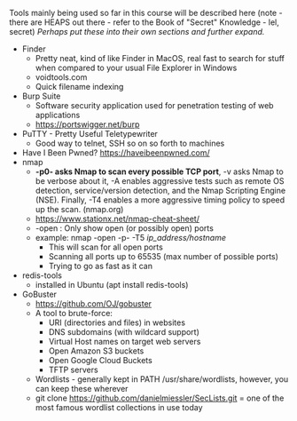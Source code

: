 Tools mainly being used so far in this course will be described here (note - there are HEAPS out there - refer to the Book of "Secret" Knowledge - lel, secret)
*Perhaps put these into their own sections and further expand.*

- Finder
	- Pretty neat, kind of like Finder in MacOS, real fast to search for stuff when compared to your usual File Explorer in Windows
	- voidtools.com
	- Quick filename indexing
- Burp Suite
	- Software security application used for penetration testing of web applications
	- https://portswigger.net/burp
- PuTTY - Pretty Useful Teletypewriter
	- Good way to telnet, SSH so on so forth to machines
- Have I Been Pwned?
	  https://haveibeenpwned.com/
- nmap
	- **-p0- asks Nmap to scan every possible TCP port**, -v asks Nmap to be verbose about it, -A enables aggressive tests such as remote OS detection, service/version detection, and the Nmap Scripting Engine (NSE). Finally, -T4 enables a more aggressive timing policy to speed up the scan. (nmap.org)
	- https://www.stationx.net/nmap-cheat-sheet/
	- -open : Only show open (or possibly open) ports
	- example: nmap -open -p- -T5 *ip_address/hostname*
		- This will scan for all open ports
		- Scanning all ports up to 65535 (max number of possible ports)
		- Trying to go as fast as it can
- redis-tools
	- installed in Ubuntu (apt install redis-tools)
- GoBuster
	- https://github.com/OJ/gobuster
	- A tool to brute-force:
		- URI (directories and files) in websites
		- DNS subdomains (with wildcard support)
		- Virtual Host names on target web servers
		- Open Amazon S3 buckets
		- Open Google Cloud Buckets
		- TFTP servers
	- Wordlists - generally kept in PATH /usr/share/wordlists, however, you can keep these wherever
	- git clone https://github.com/danielmiessler/SecLists.git = one of the most famous wordlist collections in use today